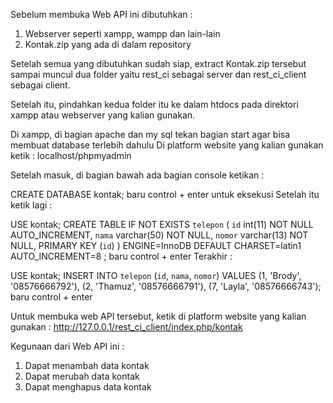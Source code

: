 Sebelum membuka Web API ini dibutuhkan :

1. Webserver seperti xampp, wampp dan lain-lain
2. Kontak.zip yang ada di dalam repository

Setelah semua yang dibutuhkan sudah siap, extract Kontak.zip tersebut 
sampai muncul dua folder yaitu rest_ci sebagai server dan rest_ci_client sebagai client.

Setelah itu, pindahkan kedua folder itu ke dalam htdocs pada direktori xampp atau webserver yang kalian gunakan.

Di xampp, di bagian apache dan my sql tekan bagian start agar bisa membuat database terlebih dahulu
Di platform website yang kalian gunakan ketik : localhost/phpmyadmin

Setelah masuk, di bagian bawah ada bagian console ketikan :

CREATE DATABASE kontak;
baru control + enter untuk eksekusi
Setelah itu ketik lagi :

USE kontak;
CREATE TABLE IF NOT EXISTS `telepon` (
  `id` int(11) NOT NULL AUTO_INCREMENT,
  `nama` varchar(50) NOT NULL,
  `nomor` varchar(13) NOT NULL,
  PRIMARY KEY (`id`)
) ENGINE=InnoDB  DEFAULT CHARSET=latin1 AUTO_INCREMENT=8 ;
baru control + enter 
Terakhir :

USE kontak;
INSERT INTO `telepon` (`id`, `nama`, `nomor`) VALUES
(1, 'Brody', '08576666792'),
(2, 'Thamuz', '08576666791'),
(7, 'Layla', '08576666743');
baru control + enter


Untuk membuka web API tersebut, ketik di platform website yang kalian gunakan :
http://127.0.0.1/rest_ci_client/index.php/kontak

Kegunaan dari Web API ini :

1. Dapat menambah data kontak
2. Dapat merubah data kontak
3. Dapat menghapus data kontak
